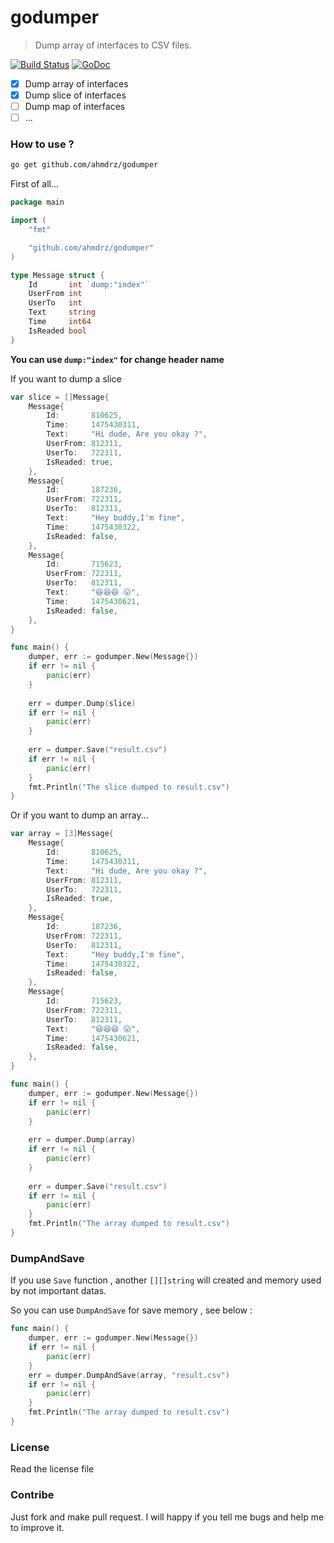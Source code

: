 # godumper
> Dump array of interfaces to CSV files.

[![Build Status](https://travis-ci.org/ahmdrz/godumper.svg?branch=master)](https://travis-ci.org/ahmdrz/godumper)
[![GoDoc](https://godoc.org/github.com/ahmdrz/godumper?status.svg)](https://godoc.org/github.com/ahmdrz/godumper)

- [x] Dump array of interfaces
- [x] Dump slice of interfaces
- [ ] Dump map of interfaces
- [ ] ...

### How to use ?

```bash
go get github.com/ahmdrz/godumper
```

First of all...

```go
package main

import (
	"fmt"

	"github.com/ahmdrz/godumper"
)

type Message struct {
	Id       int `dump:"index"`
	UserFrom int
	UserTo   int
	Text     string
	Time     int64
	IsReaded bool
}
```

**You can use `dump:"index"` for change header name**

If you want to dump a slice

```go
var slice = []Message{
	Message{
		Id:       810625,
		Time:     1475430311,
		Text:     "Hi dude, Are you okay ?",
		UserFrom: 812311,
		UserTo:   722311,
		IsReaded: true,
	},
	Message{
		Id:       187236,
		UserFrom: 722311,
		UserTo:   812311,
		Text:     "Hey buddy,I'm fine",
		Time:     1475430322,
		IsReaded: false,
	},
	Message{
		Id:       715623,
		UserFrom: 722311,
		UserTo:   812311,
		Text:     "😆😆😆 😛",
		Time:     1475430621,
		IsReaded: false,
	},
}

func main() {
	dumper, err := godumper.New(Message{})
	if err != nil {
		panic(err)
	}
	
	err = dumper.Dump(slice)
	if err != nil {
		panic(err)
	}
	
	err = dumper.Save("result.csv")
	if err != nil {
		panic(err)
	}
	fmt.Println("The slice dumped to result.csv")
}
```

Or if you want to dump an array...

```go
var array = [3]Message{
	Message{
		Id:       810625,
		Time:     1475430311,
		Text:     "Hi dude, Are you okay ?",
		UserFrom: 812311,
		UserTo:   722311,
		IsReaded: true,
	},
	Message{
		Id:       187236,
		UserFrom: 722311,
		UserTo:   812311,
		Text:     "Hey buddy,I'm fine",
		Time:     1475430322,
		IsReaded: false,
	},
	Message{
		Id:       715623,
		UserFrom: 722311,
		UserTo:   812311,
		Text:     "😆😆😆 😛",
		Time:     1475430621,
		IsReaded: false,
	},
}

func main() {
	dumper, err := godumper.New(Message{})
	if err != nil {
		panic(err)
	}
	
	err = dumper.Dump(array)
	if err != nil {
		panic(err)
	}
	
	err = dumper.Save("result.csv")
	if err != nil {
		panic(err)
	}
	fmt.Println("The array dumped to result.csv")
}
```

### DumpAndSave

If you use `Save` function , another `[][]string` will created and memory used by not important datas.

So you can use `DumpAndSave` for save memory , see below :

```go
func main() {
	dumper, err := godumper.New(Message{})
	if err != nil {
		panic(err)
	}
	err = dumper.DumpAndSave(array, "result.csv")
	if err != nil {
		panic(err)
	}
	fmt.Println("The array dumped to result.csv")
}
```

### License 

Read the license file

### Contribe 

Just fork and make pull request. I will happy if you tell me bugs and help me to improve it.
